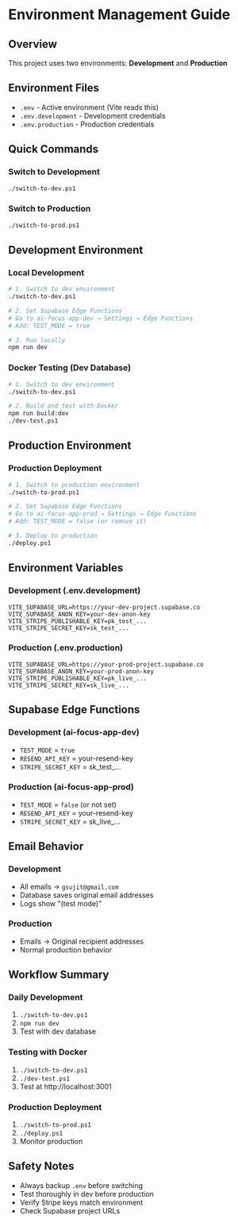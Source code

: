 # Environment Management Guide

## Overview
This project uses two environments: **Development** and **Production**

## Environment Files
- `.env` - Active environment (Vite reads this)
- `.env.development` - Development credentials
- `.env.production` - Production credentials

## Quick Commands

### Switch to Development
```bash
./switch-to-dev.ps1
```

### Switch to Production  
```bash
./switch-to-prod.ps1
```

## Development Environment

### Local Development
```bash
# 1. Switch to dev environment
./switch-to-dev.ps1

# 2. Set Supabase Edge Functions
# Go to ai-focus-app-dev → Settings → Edge Functions
# Add: TEST_MODE = true

# 3. Run locally
npm run dev
```

### Docker Testing (Dev Database)
```bash
# 1. Switch to dev environment
./switch-to-dev.ps1

# 2. Build and test with Docker
npm run build:dev
./dev-test.ps1
```

## Production Environment

### Production Deployment
```bash
# 1. Switch to production environment
./switch-to-prod.ps1

# 2. Set Supabase Edge Functions
# Go to ai-focus-app-prod → Settings → Edge Functions  
# Add: TEST_MODE = false (or remove it)

# 3. Deploy to production
./deploy.ps1
```

## Environment Variables

### Development (.env.development)
```
VITE_SUPABASE_URL=https://your-dev-project.supabase.co
VITE_SUPABASE_ANON_KEY=your-dev-anon-key
VITE_STRIPE_PUBLISHABLE_KEY=pk_test_...
VITE_STRIPE_SECRET_KEY=sk_test_...
```

### Production (.env.production)
```
VITE_SUPABASE_URL=https://your-prod-project.supabase.co
VITE_SUPABASE_ANON_KEY=your-prod-anon-key
VITE_STRIPE_PUBLISHABLE_KEY=pk_live_...
VITE_STRIPE_SECRET_KEY=sk_live_...
```

## Supabase Edge Functions

### Development (ai-focus-app-dev)
- `TEST_MODE` = `true`
- `RESEND_API_KEY` = your-resend-key
- `STRIPE_SECRET_KEY` = sk_test_...

### Production (ai-focus-app-prod)
- `TEST_MODE` = `false` (or not set)
- `RESEND_API_KEY` = your-resend-key  
- `STRIPE_SECRET_KEY` = sk_live_...

## Email Behavior

### Development
- All emails → `gsujit@gmail.com`
- Database saves original email addresses
- Logs show "(test mode)"

### Production
- Emails → Original recipient addresses
- Normal production behavior

## Workflow Summary

### Daily Development
1. `./switch-to-dev.ps1`
2. `npm run dev`
3. Test with dev database

### Testing with Docker
1. `./switch-to-dev.ps1`
2. `./dev-test.ps1`
3. Test at http://localhost:3001

### Production Deployment
1. `./switch-to-prod.ps1`
2. `./deploy.ps1`
3. Monitor production

## Safety Notes
- Always backup `.env` before switching
- Test thoroughly in dev before production
- Verify Stripe keys match environment
- Check Supabase project URLs